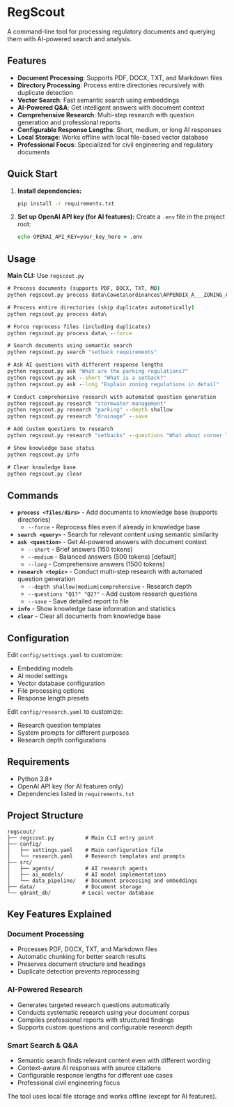 # RegScout

A command-line tool for processing regulatory documents and querying them with AI-powered search and analysis.

## Features

- **Document Processing**: Supports PDF, DOCX, TXT, and Markdown files
- **Directory Processing**: Process entire directories recursively with duplicate detection
- **Vector Search**: Fast semantic search using embeddings
- **AI-Powered Q&A**: Get intelligent answers with document context
- **Comprehensive Research**: Multi-step research with question generation and professional reports
- **Configurable Response Lengths**: Short, medium, or long AI responses
- **Local Storage**: Works offline with local file-based vector database
- **Professional Focus**: Specialized for civil engineering and regulatory documents

## Quick Start

1. **Install dependencies:**
   ```cmd
   pip install -r requirements.txt
   ```

2. **Set up OpenAI API key (for AI features):**
   Create a `.env` file in the project root:
   ```cmd
   echo OPENAI_API_KEY=your_key_here > .env
   ```

## Usage

**Main CLI:** Use `regscout.py`

```cmd
# Process documents (supports PDF, DOCX, TXT, MD)
python regscout.py process data\Coweta\ordinances\APPENDIX_A___ZONING_AND_DEVELOPMENT.docx

# Process entire directories (skip duplicates automatically)
python regscout.py process data\

# Force reprocess files (including duplicates)
python regscout.py process data\ --force

# Search documents using semantic search
python regscout.py search "setback requirements"

# Ask AI questions with different response lengths
python regscout.py ask "What are the parking regulations?"
python regscout.py ask --short "What is a setback?"
python regscout.py ask --long "Explain zoning regulations in detail"

# Conduct comprehensive research with automated question generation
python regscout.py research "stormwater management"
python regscout.py research "parking" --depth shallow
python regscout.py research "drainage" --save

# Add custom questions to research
python regscout.py research "setbacks" --questions "What about corner lots?" "How are setbacks measured?"

# Show knowledge base status
python regscout.py info

# Clear knowledge base
python regscout.py clear
```

## Commands

- **`process <files/dirs>`** - Add documents to knowledge base (supports directories)
  - `--force` - Reprocess files even if already in knowledge base
- **`search <query>`** - Search for relevant content using semantic similarity
- **`ask <question>`** - Get AI-powered answers with document context
  - `--short` - Brief answers (150 tokens)
  - `--medium` - Balanced answers (500 tokens) [default]
  - `--long` - Comprehensive answers (1500 tokens)
- **`research <topic>`** - Conduct multi-step research with automated question generation
  - `--depth shallow|medium|comprehensive` - Research depth
  - `--questions "Q1?" "Q2?"` - Add custom research questions
  - `--save` - Save detailed report to file
- **`info`** - Show knowledge base information and statistics
- **`clear`** - Clear all documents from knowledge base

## Configuration

Edit `config/settings.yaml` to customize:
- Embedding models
- AI model settings
- Vector database configuration
- File processing options
- Response length presets

Edit `config/research.yaml` to customize:
- Research question templates
- System prompts for different purposes
- Research depth configurations

## Requirements

- Python 3.8+
- OpenAI API key (for AI features only)
- Dependencies listed in `requirements.txt`

## Project Structure

```
regscout/
├── regscout.py          # Main CLI entry point
├── config/
│   ├── settings.yaml    # Main configuration file
│   └── research.yaml    # Research templates and prompts
├── src/
│   ├── agents/          # AI research agents
│   ├── ai_models/       # AI model implementations
│   └── data_pipeline/   # Document processing and embeddings
├── data/                # Document storage
└── qdrant_db/          # Local vector database
```

## Key Features Explained

### Document Processing
- Processes PDF, DOCX, TXT, and Markdown files
- Automatic chunking for better search results
- Preserves document structure and headings
- Duplicate detection prevents reprocessing

### AI-Powered Research
- Generates targeted research questions automatically
- Conducts systematic research using your document corpus
- Compiles professional reports with structured findings
- Supports custom questions and configurable research depth

### Smart Search & Q&A
- Semantic search finds relevant content even with different wording
- Context-aware AI responses with source citations
- Configurable response lengths for different use cases
- Professional civil engineering focus

The tool uses local file storage and works offline (except for AI features).
